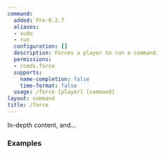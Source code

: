 ```yaml
---
command:
  added: Pre-0.2.7
  aliases:
  - sudo
  - run
  configuration: []
  description: Forces a player to run a command.
  permissions:
  - rcmds.force
  supports:
    name-completion: false
    time-format: false
  usage: /force [player] [command]
layout: command
title: /force
---
```


In-depth content, and...

### Examples

